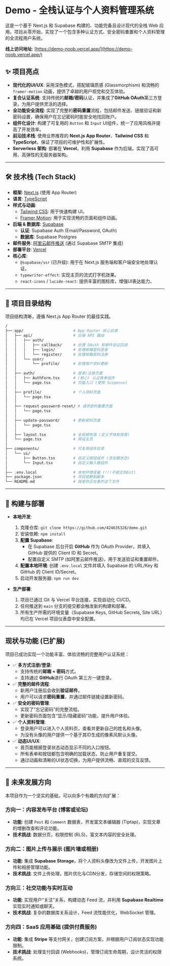 # Demo - 全栈认证与个人资料管理系统

这是一个基于 Next.js 和 Supabase 构建的、功能完备且设计现代的全栈 Web 应用。项目从零开始，实现了一个包含多种认证方式、安全密码重置和个人资料管理的全流程用户系统。

**线上访问地址**: [https://demo-noob.vercel.app/](https://demo-noob.vercel.app/)

## ✨ 项目亮点

*   **现代化的UI/UX**: 采用深色模式，搭配玻璃质感 (Glassmorphism) 和流畅的 `framer-motion` 动画，提供了卓越的用户视觉和交互体验。
*   **复合认证系统**: 支持传统的**邮箱/密码**认证，并集成了**GitHub OAuth**第三方登录，为用户提供灵活的选择。
*   **全功能安全流程**: 实现了完整的**密码重置**流程，包括邮件发送、链接验证和新密码设置，确保用户在忘记密码时能安全地找回账户。
*   **组件化设计**: 构建了可复用的 `Button` 和 `Input` UI组件，统一了应用风格并提高了开发效率。
*   **前沿技术栈**: 使用业界推荐的 **Next.js App Router**、**Tailwind CSS** 和 **TypeScript**，保证了项目的可维护性和扩展性。
*   **Serverless 架构**: 部署在 **Vercel**，利用 **Supabase** 作为后端，实现了高可用、高弹性的无服务器架构。

---

## 🛠️ 技术栈 (Tech Stack)

*   **框架**: [Next.js](https://nextjs.org/) (使用 App Router)
*   **语言**: [TypeScript](https://www.typescriptlang.org/)
*   **样式与动画**:
    *   [Tailwind CSS](https://tailwindcss.com/): 用于快速构建 UI。
    *   [Framer Motion](https://www.framer.com/motion/): 用于实现流畅的页面和组件动画。
*   **后端 & 数据库**: [Supabase](https://supabase.com/)
    *   **认证**: Supabase Auth (Email/Password, OAuth)
    *   **数据库**: Supabase Postgres
*   **邮件服务**: [阿里云邮件推送](https://www.aliyun.com/product/directmail) (通过 Supabase SMTP 集成)
*   **部署平台**: [Vercel](https://vercel.com/)
*   **核心库**:
    *   `@supabase/ssr` (已升级): 用于在 Next.js 服务端和客户端安全地处理认证。
    *   `typewriter-effect`: 实现主页的流式打字机效果。
    *   `react-icons` / `lucide-react`: 提供丰富的图标库，增强UI表达能力。

---

## 📂 项目目录结构

项目结构清晰，遵循 Next.js App Router 的最佳实践。

```bash
/
├── app/                      # App Router 核心目录
│   ├── api/                  # 后端 API 路由
│   │   ├── auth/
│   │   │   ├── callback/     # 处理 OAuth 和邮件验证回调
│   │   │   ├── login/        # 处理邮箱密码登录
│   │   │   └── register/     # 处理邮箱密码注册
│   │   └── user/
│   │       └── profile/      # 处理用户资料更新
│   │
│   ├── auth/                 # 登录/注册页面
│   │   ├── AuthForm.tsx      # (核心) 认证表单组件
│   │   └── page.tsx          # 页面入口 (使用 Suspense)
│   │
│   ├── profile/              # 个人资料页面
│   │   └── page.tsx
│   │
│   ├── request-password-reset/ # 请求密码重置页面
│   │   └── page.tsx
│   │
│   ├── update-password/      # 更新密码页面
│   │   └── page.tsx
│   │
│   ├── layout.tsx            # 全局根布局 (定义字体和背景)
│   └── page.tsx              # 网站主页
│
├── components/               # 可复用组件目录
│   └── ui/
│       ├── Button.tsx        # 自定义按钮组件 (含加载状态)
│       └── Input.tsx         # 自定义输入框组件
│
├── .env.local                # 本地环境变量 (!!!不提交到Git)
├── package.json              # 项目依赖和脚本
└── README.md                 # 就是你正在看的这个文件
```

---

## 🚀 构建与部署

*   **本地开发**:
    1.  克隆仓库: `git clone https://github.com/424635328/demo.git`
    2.  安装依赖: `npm install`
    3.  **配置 Supabase**:
        *   在 Supabase 后台开启 **GitHub** 作为 OAuth Provider，并填入 GitHub 提供的 Client ID 和 Secret。
        *   配置自定义 SMTP (如阿里云邮件推送)，用于发送验证和重置邮件。
    4.  **配置本地环境**: 创建 `.env.local` 文件并填入 Supabase 的 URL/Key 和 GitHub 的 Client ID/Secret。
    5.  启动开发服务器: `npm run dev`

*   **生产部署**:
    1.  项目已通过 Git 与 Vercel 平台连接，实现自动化 CI/CD。
    2.  任何推送到 `main` 分支的提交都会触发新的构建和部署。
    3.  所有生产所需的环境变量（Supabase Keys, GitHub Secrets, Site URL）均已在 Vercel 项目仪表盘中安全配置。

---

## 现状与功能 (已扩展)

项目已成功实现一个功能丰富、体验流畅的完整用户认证系统：

*   ✅ **多方式注册/登录**:
    *   支持传统的**邮箱 + 密码**方式。
    *   支持通过 **GitHub**进行 OAuth 第三方一键登录。
*   ✅ **完整的邮件流程**:
    *   新用户注册后会收到**验证邮件**。
    *   用户可以请求**密码重置**，并通过邮件链接设置新密码。
*   ✅ **安全的密码管理**:
    *   实现了“忘记密码”的完整流程。
    *   更新密码页面包含“显示/隐藏密码”功能，提升用户体验。
*   ✅ **个人资料管理**:
    *   登录用户可以进入个人资料页，查看并更新自己的姓名和头像。
    *   为没有头像的用户提供一个基于其ID生成的像素风默认头像。
*   ✅ **动态UI/UX**:
    *   首页能根据登录状态动态显示不同的入口按钮。
    *   所有表单和按钮都包含明确的加载状态，防止用户重复提交。
    *   通过动画和清晰的UI状态切换，为用户提供流畅、直观的交互反馈。

---

## 🌟 未来发展方向

本项目作为一个坚实的基础，可以向多个有趣的方向扩展：

### 方向一：内容发布平台 (博客或论坛)
*   **功能**: 创建 `Post` 和 `Comment` 数据表，开发富文本编辑器 (Tiptap)，实现文章的增删改查和评论功能。
*   **技术挑战**: 数据分页，权限控制 (RLS)，富文本内容的安全处理。

### 方向二：图片上传与展示 (图片墙或相册)
*   **功能**: 集成 **Supabase Storage**，将个人资料头像改为文件上传，开发图片上传和相册管理功能。
*   **技术挑战**: 文件上传处理，图片优化与CDN分发，存储空间的权限策略。

### 方向三：社交功能与实时互动
*   **功能**: 实现用户“关注”关系，构建动态 Feed 流，并利用 **Supabase Realtime** 实现实时通知或聊天。
*   **技术挑战**: 复杂的数据库关系设计，Feed 流性能优化，WebSocket 管理。

### 方向四：SaaS 应用基础 (提供付费服务)
*   **功能**: 集成 **Stripe** 等支付网关，创建订阅方案，并根据用户订阅状态实现功能限制。
*   **技术挑战**: 处理支付回调 (Webhooks)，管理订阅生命周期，设计灵活的权限系统。